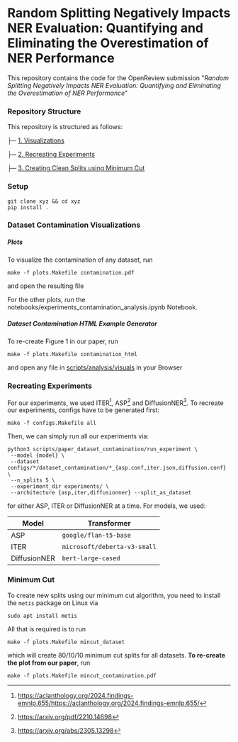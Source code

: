 # Random Splitting Negatively Impacts NER Evaluation: Quantifying and Eliminating the Overestimation of NER Performance

This repository contains the code for the OpenReview submission "*Random Splitting Negatively Impacts NER Evaluation:
Quantifying and Eliminating the Overestimation of NER Performance*"

### Repository Structure

This repository is structured as follows:

├─ [1. Visualizations](#dataset-contamination-visualizations)

├─ [2. Recreating Experiments](#recreating-experiments)

├─ [3. Creating Clean Splits using Minimum Cut](#minimum-cut)

### Setup

```shell
git clone xyz && cd xyz
pip install .
```

### Dataset Contamination Visualizations

##### Plots

To visualize the contamination of any dataset, run
```shell
make -f plots.Makefile contamination.pdf
```
and open the resulting file

For the other plots, run the notebooks/experiments_contamination_analysis.ipynb Notebook.

##### Dataset Contamination HTML Example Generator

To re-create Figure 1 in our paper, run
```shell
make -f plots.Makefile contamination_html
```
and open any file in [scripts/analysis/visuals](scripts/analysis/visuals) in your Browser


### Recreating Experiments

For our experiments, we used ITER[^iter], ASP[^asp] and DiffusionNER[^diff].
To recreate our experiments, configs have to be generated first:

```shell
make -f configs.Makefile all
```

Then, we can simply run all our experiments via:

```shell
python3 scripts/paper_dataset_contamination/run_experiment \
 --model {model} \
 --dataset configs/*/dataset_contamination/*_{asp.conf,iter.json,diffusion.conf} \
 --n_splits 5 \
 --experiment_dir experiments/ \
 --architecture {asp,iter,diffusionner} --split_as_dataset
```

for either ASP, ITER or DiffusionNER at a time.
For models, we used:

| Model        | Transformer                  |
|--------------|------------------------------|
| ASP          | `google/flan-t5-base`        |
| ITER         | `microsoft/deberta-v3-small` |
| DiffusionNER | `bert-large-cased`           |

[^iter]: https://aclanthology.org/2024.findings-emnlp.655/https://aclanthology.org/2024.findings-emnlp.655/

[^asp]: https://arxiv.org/pdf/2210.14698

[^diff]: https://arxiv.org/abs/2305.13298

### Minimum Cut

To create new splits using our minimum cut algorithm, you need to install the `metis` package on Linux via

```shell
sudo apt install metis
```

All that is required is to run

```shell
make -f plots.Makefile mincut_dataset
```

which will create 80/10/10 minimum cut splits for all datasets. **To re-create the plot from our paper**, run

```shell
make -f plots.Makefile mincut_contamination.pdf
```
